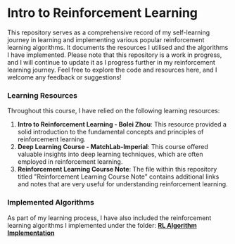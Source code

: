 # Intro to Reinforcement Learning

This repository serves as a comprehensive record of my self-learning journey in learning and implementing various popular reinforcement learning algorithms. It documents the resources I utilised and the algorithms I have implemented. Please note that this repository is a work in progress, and I will continue to update it as I progress further in my reinforcement learning journey. Feel free to explore the code and resources here, and I welcome any feedback or suggestions!

### Learning Resources

Throughout this course, I have relied on the following learning resources:

1. **Intro to Reinforcement Learning - Bolei Zhou**: This resource provided a solid introduction to the fundamental concepts and principles of reinforcement learning.
2. **Deep Learning Course - MatchLab-Imperial**: This course offered valuable insights into deep learning techniques, which are often employed in reinforcement learning.
3. **Reinforcement Learning Course Note**: The file within this repository titled "Reinforcement Learning Course Note" contains additional links and notes that are very useful for understanding reinforcement learning.

### Implemented Algorithms

As part of my learning process, I have also included the reinforcement learning algorithms I implemented under the folder: [**RL Algorithm Implementation**](https://github.com/QiyangYan/Reinforcement-Learning-Course/tree/69331b0f11334e63c706416428128ab167460192/RL%20Algorithm%20Implementation)

